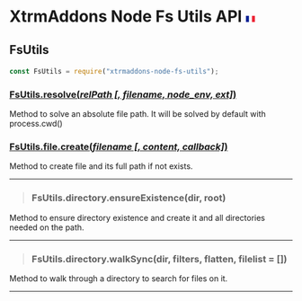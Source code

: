 # XtrmAddons Node Fs Utils API [![fr-FR](https://github.com/shim-sao/XtrmAddons-Batch/blob/master/MySQLBatchBackup/images/france-flag-icon-16.png)](README.fr-FR.md)

## FsUtils

```js
const FsUtils = require("xtrmaddons-node-fs-utils");
```

### [FsUtils.resolve(_relPath [, filename, node_env, ext]_)](resolve.md)

Method to solve an absolute file path. It will be solved by default with process.cwd()

### [FsUtils.file.create(_filename [, content, callback]_)](file/create.md)

Method to create file and its full path if not exists.

---

>### FsUtils.directory.ensureExistence(dir, root)

Method to ensure directory existence and create it and all directories needed on the path.

---

>### FsUtils.directory.walkSync(dir, filters, flatten, filelist = [])

Method to walk through a directory to search for files on it.

---